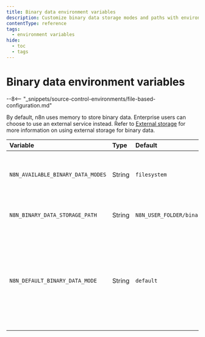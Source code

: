 ```yaml
---
title: Binary data environment variables
description: Customize binary data storage modes and paths with environment variables for your self-hosted n8n instance. 
contentType: reference
tags:
  - environment variables
hide:
  - toc
  - tags
---
```


# Binary data environment variables

--8<-- "_snippets/source-control-environments/file-based-configuration.md"

By default, n8n uses memory to store binary data. Enterprise users can choose to use an external service instead. Refer to [External storage](/hosting/scaling/external-storage/) for more information on using external storage for binary data.

| Variable | Type  | Default  | Description |
| :------- | :---- | :------- | :---------- |
| `N8N_AVAILABLE_BINARY_DATA_MODES` | String | `filesystem` | A comma separated list of available binary data modes. |
| `N8N_BINARY_DATA_STORAGE_PATH` | String | `N8N_USER_FOLDER/binaryData` | The path where n8n stores binary data. |
| `N8N_DEFAULT_BINARY_DATA_MODE` | String | `default` | The default binary data mode. `default` keeps binary data in memory. Set to `filesystem` to use the filesystem, or `s3` to AWS S3. |
